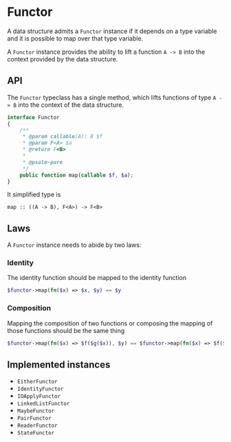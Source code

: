 # Functor

A data structure admits a `Functor` instance if it depends on a type variable and it is possible to map over that type
variable.

A `Functor` instance provides the ability to lift a function `A -> B` into the context provided by the data structure.

## API

The `Functor` typeclass has a single method, which lifts functions of type `A -> B` into the context of the data
structure.

```php
interface Functor
{
    /**
     * @param callable(A): B $f
     * @param F<A> $a
     * @return F<B>
     *
     * @psalm-pure
     */
    public function map(callable $f, $a);
}
```

It simplified type is

```
map :: ((A -> B), F<A>) -> F<B>
```

## Laws

A `Functor` instance needs to abide by two laws:

### Identity

The identity function should be mapped to the identity function

```php
$functor->map(fn($x) => $x, $y) == $y
```

### Composition

Mapping the composition of two functions or composing the mapping of those functions should be the same thing

```php
$functor->map(fn($x) => $f($g($x)), $y) == $functor->map(fn($x) => $f($x), $functor->map(fn($x) => $g($x), $y))
```

## Implemented instances

- `EitherFunctor`
- `IdentityFunctor`
- `IOApplyFunctor`
- `LinkedListFunctor`
- `MaybeFunctor`
- `PairFunctor`
- `ReaderFunctor`
- `StateFunctor`
